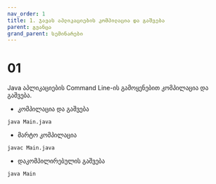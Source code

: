 ```yaml
---
nav_order: 1
title: 1. ჯავას აპლიკაციების კომპილაცია და გაშვება
parent: გვანცა
grand_parent: სემინარები
---
```


# 01

Java აპლიკაციების Command Line-ის გამოყენებით კომპილაცია და გაშვება.

- კომპილაცია და გაშვება

```shell
java Main.java
```

- მარტო კომპილაცია

```shell
javac Main.java
```

- დაკომპილირებულის გაშვება

```shell
java Main
```
